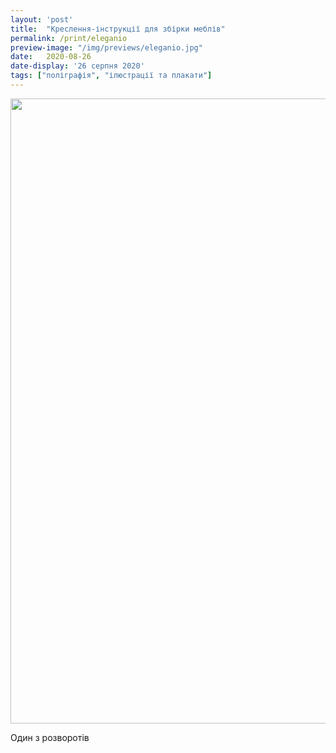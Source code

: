 ```yaml
---
layout: 'post'
title:  "Креслення-інструкції для збірки меблів"
permalink: /print/eleganio
preview-image: "/img/previews/eleganio.jpg"
date:   2020-08-26
date-display: '26 серпня 2020'
tags: ["поліграфія", "ілюстрації та плакати"] 
---
```



<img width="1000px" src='https://i.imgur.com/CHFRKSX.jpg'><br>
<p class="imgTitle">Один з розворотів</p><br>